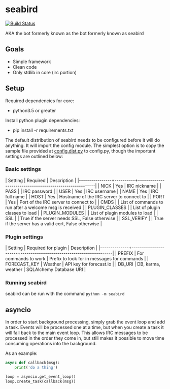 # seabird

[![Build Status](https://drone.coded.io/api/badges/seabird/pyseabird/status.svg)](https://drone.coded.io/belak/seabird)

AKA the bot formerly known as the bot formerly known as seabird

## Goals

* Simple framework
* Clean code
* Only stdlib in core (irc portion)

## Setup

Required dependencies for core:

* python3.5 or greater

Install python plugin dependencies:

* pip install -r requirements.txt

The default distribution of seabird needs to be configured before it will do
anything. It will import the config module. The simplest option is to copy the
sample file provided at [config.dist.py](config.dist.py) to config.py, though
the important settings are outlined below:

### Basic settings

| Setting        | Required | Description                                             |
|----------------+----------+---------------------------------------------------------|
| NICK           | Yes      | IRC nickname                                            |
| PASS           |          | IRC password                                            |
| USER           | Yes      | IRC username                                            |
| NAME           | Yes      | IRC full name                                           |
| HOST           | Yes      | Hostname of the IRC server to connect to                |
| PORT           | Yes      | Port of the IRC server to connect to                    |
| CMDS           |          | List of commands to run after a welcome msg is received |
| PLUGIN_CLASSES |          | List of plugin classes to load                          |
| PLUGIN_MODULES |          | List of plugin modules to load                          |
| SSL            |          | True if the server needs SSL, False otherwise           |
| SSL_VERIFY     |          | True if the server has a valid cert, False otherwise    |

### Plugin settings

| Setting      | Required for plugin  | Description                                 |
|--------------+----------------------+---------------------------------------------|
| PREFIX       | For commands to work | Prefix to look for in messages for commands |
| FORECAST_KEY | Weather              | API key for forecast.io                     |
| DB_URI       | DB, karma, weather   | SQLAlchemy Database URI                     |

### Running seabird

seabird can be run with the command `python -m seabird`

## asyncio

In order to start background processing, simply grab the event loop and add a
task. Events will be processed one at a time, but when you create a task it will
fall back to the main event loop. This allows IRC messages to be processed in
the order they come in, but still makes it possible to move time consuming
operations into the background.

As an example:

``` python
async def callback(msg):
    print('do a thing')

loop = asyncio.get_event_loop()
loop.create_task(callback(msg))
```
